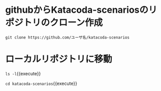 # githubからKatacoda-scenariosのリポジトリのクローン作成

`git clone https://github.com/ユーザ名/katacoda-scenarios`

# ローカルリポジトリに移動

`ls -l`{{execute}}

`cd katacoda-scenarios`{{execute}}
